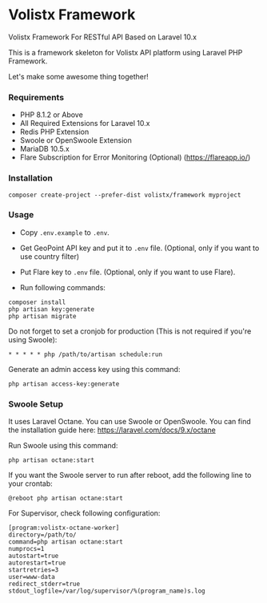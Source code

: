 # Volistx Framework
Volistx Framework For RESTful API Based on Laravel 10.x

This is a framework skeleton for Volistx API platform using Laravel PHP Framework.

Let's make some awesome thing together!

### Requirements
- PHP 8.1.2 or Above
- All Required Extensions for Laravel 10.x
- Redis PHP Extension
- Swoole or OpenSwoole Extension
- MariaDB 10.5.x
- Flare Subscription for Error Monitoring (Optional) (https://flareapp.io/)

### Installation
```
composer create-project --prefer-dist volistx/framework myproject
```

### Usage
- Copy `.env.example` to `.env`.
- Get GeoPoint API key and put it to `.env` file. (Optional, only if you want to use country filter)
- Put Flare key to `.env` file. (Optional, only if you want to use Flare).

- Run following commands:

```
composer install
php artisan key:generate
php artisan migrate
```

Do not forget to set a cronjob for production (This is not required if you're using Swoole):
```
* * * * * php /path/to/artisan schedule:run
```

Generate an admin access key using this command:
```
php artisan access-key:generate
```

### Swoole Setup
It uses Laravel Octane. You can use Swoole or OpenSwoole. You can find the installation guide here: https://laravel.com/docs/9.x/octane

Run Swoole using this command:
```
php artisan octane:start
```

If you want the Swoole server to run after reboot, add the following line to your crontab:
```
@reboot php artisan octane:start
```

For Supervisor, check following configuration:
```
[program:volistx-octane-worker]
directory=/path/to/
command=php artisan octane:start
numprocs=1
autostart=true
autorestart=true
startretries=3
user=www-data
redirect_stderr=true
stdout_logfile=/var/log/supervisor/%(program_name)s.log
```
